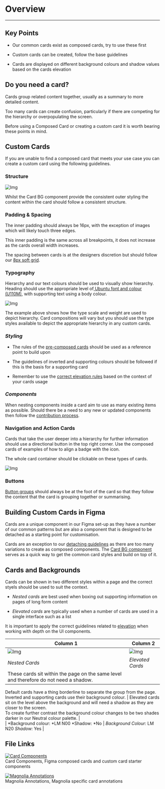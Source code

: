 
# Overview

---

## Key Points

- Our common cards exist as composed cards, try to use these first

- Custom cards can be created, follow the base guidelines

- Cards are displayed on different background colours and shadow values based on the cards elevation

## Do you need a card?

Cards group related content together, usually as a summary to more detailed content. 

Too many cards can create confusion, particularly if there are competing for the hierarchy or overpopulating the screen.

Before using a Composed Card or creating a custom card it is worth bearing these points in mind.

## Custom Cards

If you are unable to find a composed card that meets your use case you can create a custom card using the following guidelines.

### Structure

![Img](https://studio-assets.supernova.io/design-systems/16150/482f6b23-2a3b-42d4-a884-fe10e45b894d.jpg?Expires=1980201600&Policy=eyJTdGF0ZW1lbnQiOlt7IlJlc291cmNlIjoiaHR0cHM6Ly9zdHVkaW8tYXNzZXRzLnN1cGVybm92YS5pby9kZXNpZ24tc3lzdGVtcy8xNjE1MC80ODJmNmIyMy0yYTNiLTQyZDQtYTg4NC1mZTEwZTQ1Yjg5NGQuanBnIiwiQ29uZGl0aW9uIjp7IkRhdGVMZXNzVGhhbiI6eyJBV1M6RXBvY2hUaW1lIjoxOTgwMjAxNjAwfX19XX0_&Signature=K-x3W~eWUirSep0-oRUPhQE3NIAwMjQVvBfa3qGZKQNocdY-188HHZO0z15S4nLDZrLXH1vyH~U9dpS2cwvTB~YcHyJ5U7kOswnd0YLz0eXMxVJaSM8HI1UjV-VDLDHSE4mYJIUKmLaigZYAH4q8rKZYrfwoqPcU3NzZBH57aqJqPjpexIxBUx06T8P97PZKOrQACrqLm9C7OM6h~oArojDX9ANj9GSPObRp6EL56OW61GSwhK1gciJcQy70hJX~7xQOXoJ5m9Ge2C9GA8f4D5WiC9EtL4qlJJ~yOkIVc6TL12Cj-VEuHHPoHvIbNFFBPDtYTfG5yjw5nGngYe7pIg__&Key-Pair-Id=APKAJGK34LCCAUR7N6LA)

Whilst the Card BG component provide the consistent outer styling the content within the card should follow a consistent structure.

### Padding & Spacing

The inner padding should always be 16px, with the exception of images which will likely touch three edges. 

This inner padding is the same across all breakpoints, it does not increase as the cards overall width increases.

The spacing between cards is at the designers discretion but should follow our [8px soft grid]().

### Typography

Hierarchy and our text colours should be used to visually show hierarchy. Heading should use the appropriate level of[ Ubuntu font and colour (U110M)](), with supporting text using a body colour.

![Img](https://studio-assets.supernova.io/design-systems/16150/786499b8-7410-47d2-9017-8d12c51ff43f.jpg?Expires=1980201600&Policy=eyJTdGF0ZW1lbnQiOlt7IlJlc291cmNlIjoiaHR0cHM6Ly9zdHVkaW8tYXNzZXRzLnN1cGVybm92YS5pby9kZXNpZ24tc3lzdGVtcy8xNjE1MC83ODY0OTliOC03NDEwLTQ3ZDItOTAxNy04ZDEyYzUxZmY0M2YuanBnIiwiQ29uZGl0aW9uIjp7IkRhdGVMZXNzVGhhbiI6eyJBV1M6RXBvY2hUaW1lIjoxOTgwMjAxNjAwfX19XX0_&Signature=c2z4Ndeczedtrk7oHqkcRSejh9MXAHQZ4wZcx42mXiAZY-r18NTVeCzvrTnb-aYU~B~dvvBs9s~LES8JXLW-gFYlDNGl0A6fC5xeb6f-N4rL8Hm8~Nt539vVJ3TkyXBG27n0~MRGcSSoZiT8RtF1n3flp5yu10NmNthTlz7UB7pprpqcNFH8DtH84yJjFOdiH8z8I17VlXyUmF-plR~9H70ncV79--~1MkmFXZDMfmOCkmlyzz2BbdmYBvxbV0h5YP0OuqYq1Pkh444tc99j0tgt3xXML7rUY8JlEJaJ8F7fEBdzR1CmpCblC3ifdIZjDG5wOqT7Cs-40Vtv5hlS7Q__&Key-Pair-Id=APKAJGK34LCCAUR7N6LA)

The example above shows how the type scale and weight are used to depict hierarchy. Card compositions will vary but you should use the type styles available to depict the appropriate hierarchy in any custom cards.

### *Styling*

- The rules of the [pre-composed cards]() should be used as a reference point to build upon

- The guidelines of inverted and supporting colours should be followed if this is the basis for a supporting card

- Remember to use the [correct elevation rules]() based on the context of your cards usage

### *Components*

When nesting components inside a card aim to use as many existing items as possible. Should there be a need to  any new or updated components then follow the [contribution process]().

### Navigation and Action Cards

Cards that take the user deeper into a hierarchy for further information should use a directional button in the top right corner. Use the composed cards of examples of how to align a badge with the icon.

The whole card container should be clickable on these types of cards.

![Img](https://studio-assets.supernova.io/design-systems/16150/13c17282-6bf2-4cee-ab9e-9d09ebd82fef.jpg?Expires=1980201600&Policy=eyJTdGF0ZW1lbnQiOlt7IlJlc291cmNlIjoiaHR0cHM6Ly9zdHVkaW8tYXNzZXRzLnN1cGVybm92YS5pby9kZXNpZ24tc3lzdGVtcy8xNjE1MC8xM2MxNzI4Mi02YmYyLTRjZWUtYWI5ZS05ZDA5ZWJkODJmZWYuanBnIiwiQ29uZGl0aW9uIjp7IkRhdGVMZXNzVGhhbiI6eyJBV1M6RXBvY2hUaW1lIjoxOTgwMjAxNjAwfX19XX0_&Signature=FfshJPFfrr1T9p7b3Wwxj0d9kkwTmAcS0BkZYlXYi2svctH4EQby5ZPhO4KrTdZuo3T~u3aD3CoETHayuWWoFECmjs9t4N2SUCP2uRMgrvBQN8eLBe5wAyJ71d8I4jcmCxaAoptoebC4nuHE~sZJU5cE6Zn2Z9cfRoHHQo4KPRbv3E-23x4JClI2U7V844h9o0KNs3I5ZjTups-5UxiLT6c9DadJEbm7qWk1ohiKW6Zd8o4HylN6FmQhD7Xvkk7tLzEl7Pq9wQBxYBhcBLNDVuiXiHIZxKSMQOTTxpf~7tF7VE2PV34LWKdsgBKu72kvZO~RNEXLuhCYiWN94U1YEQ__&Key-Pair-Id=APKAJGK34LCCAUR7N6LA)

### Buttons

[Button groups]() should always be at the foot of the card so that they follow the content that the card is grouping together or summarising.

## Building Custom Cards in Figma

Cards are a unique component in our Figma set-up as they have a number of our common patterns but are also a component that is designed to be detached as a starting point for customisation. 

Cards are an exception to our [detaching guidelines]() as there are too many variations to create as composed components. The [Card BG component](https://www.figma.com/file/ZisCHpJgiaJakbX1SJScvf/Cards?node-id=239%3A3196) serves as a quick way to get the common card styles and build on top of it.

## Cards and Backgrounds

Cards can be shown in two different styles within a page and the correct styels should be used to suit the context.

- *Nested cards* are best used when boxing out supporting information on pages of long form content

- *Elevated cards* are typically used when a number of cards are used in a single interface such as a list

It is important to apply the correct guidelines related to [elevation]() when working with depth on the UI components.

  
| Column 1 | Column 2 |  
| --- | --- |  
| ![Img](https://studio-assets.supernova.io/design-systems/16150/00a51a5d-c1d3-490b-a586-3e2ee92cb2f1.jpg?Expires=1980201600&Policy=eyJTdGF0ZW1lbnQiOlt7IlJlc291cmNlIjoiaHR0cHM6Ly9zdHVkaW8tYXNzZXRzLnN1cGVybm92YS5pby9kZXNpZ24tc3lzdGVtcy8xNjE1MC8wMGE1MWE1ZC1jMWQzLTQ5MGItYTU4Ni0zZTJlZTkyY2IyZjEuanBnIiwiQ29uZGl0aW9uIjp7IkRhdGVMZXNzVGhhbiI6eyJBV1M6RXBvY2hUaW1lIjoxOTgwMjAxNjAwfX19XX0_&Signature=GscCL8kUYvs1mssjJhgdjIblMUrtgsf3R~9QUgHXSZysncUP6M3f5v-kv1g-IaHs0XdzSAISYYYDb0~j3Bogd8tx12wYJ3VlDYkQBiMKOkBdbBLeyF6n-QMfAjxJ5LXc~eZSsQ26NPbny7rNUzegAJeVuoj-h0oj8UuZz0Mp96Gm1zj7WVfUmlmu6E7fP7ENeyS~hE6cHw-cNKe9O0-2QzfCYaTif-iJAtg3H6K2ioY3NbcrfifRhyURQd5IKTIJj4H3a-9rQTLibVAr9ZYVe-F3d6o5~pHFjIB9VoRJDOupO0ZV0rkvQmbR--E9pZJRw1Cl2YP~xR5HvNpjZMrvGw__&Key-Pair-Id=APKAJGK34LCCAUR7N6LA) | ![Img](https://studio-assets.supernova.io/design-systems/16150/8e47e9f6-0964-4b01-8dda-e9d32ed99d85.jpg?Expires=1980201600&Policy=eyJTdGF0ZW1lbnQiOlt7IlJlc291cmNlIjoiaHR0cHM6Ly9zdHVkaW8tYXNzZXRzLnN1cGVybm92YS5pby9kZXNpZ24tc3lzdGVtcy8xNjE1MC84ZTQ3ZTlmNi0wOTY0LTRiMDEtOGRkYS1lOWQzMmVkOTlkODUuanBnIiwiQ29uZGl0aW9uIjp7IkRhdGVMZXNzVGhhbiI6eyJBV1M6RXBvY2hUaW1lIjoxOTgwMjAxNjAwfX19XX0_&Signature=gRb11INNPSxmDcoRTONOlvUTgzP-MFszPhZuc8OYeNfxbJ88roNrmplwn~lkFTz94uJARNuybFXXP~afIwOu44vqu~zzT4lmE8nUNIiVxVAWDg0dO8uKQFC9Y-1SoXpZbPYlNzUZ3sq2Q7QOjRNlOHnj5rYav5Stzy-v2uPXDnFq0dTMHjFSMWM~eNYUVYsu2JBV0nhe0n~sTSmrRlmiBSp3vjPML79pnagRc~ovSJg~UKara8kR4C2zGKQeFP6Kg4Ly0O07b50lNHoZLpKQEOajy4oFBxjYAL8uIHs~1ZrmLTv00SnnSZYVxYnYPHhAciBz0s~UQd7r7zyEtEYJVQ__&Key-Pair-Id=APKAJGK34LCCAUR7N6LA) |  
| *Nested Cards* | *Elevated Cards* |  
| These cards sit within the page on the same level and therefore do not need a shadow. 

Default cards have a thing borderline to separate the group from the page. Inverted and supporting cards use their background colour. | Elevated cards sit on the level above the background and will need a shadow as they are closer to the screen.<br>To create further contrast the background colour changes to be two shades darker in our Neutral colour palette. |  
| *Background colour: *LM N00
*Shadow: *No | *Background Colour:* LM N20
*Shadow:* Yes |  


## File Links

  
[![Card Components](https://studio-assets.supernova.io/design-systems/16150/e56a0e4d-a761-4e85-8806-a94652b9bd8b.png?Expires=1980201600&Policy=eyJTdGF0ZW1lbnQiOlt7IlJlc291cmNlIjoiaHR0cHM6Ly9zdHVkaW8tYXNzZXRzLnN1cGVybm92YS5pby9kZXNpZ24tc3lzdGVtcy8xNjE1MC9lNTZhMGU0ZC1hNzYxLTRlODUtODgwNi1hOTQ2NTJiOWJkOGIucG5nIiwiQ29uZGl0aW9uIjp7IkRhdGVMZXNzVGhhbiI6eyJBV1M6RXBvY2hUaW1lIjoxOTgwMjAxNjAwfX19XX0_&Signature=QnxfUbPacdF8iJP~pmmbG6sOaffwXkicIYTzDQtiJ~TqRa3fZR~odM-l25021XQAmOCJKcWKh1yRtr2eSvzB-nzJB8hMtPSwLIdW2KeTomAiHq1g9lJAN4UTtTkfPPYTsZLZAlaSK2u8RAe189XhDEs9biVH5yigjOg23aFTnTK-vNSDfLNEjwZqsToq7eM3HS5VkeZkkKMNnLi7DIq6SBzTzfTN5MiJjahvZuYNzBrLVZDzTqtxbmL3rgla3wkDJa9PCt0LTwcLr-lQLU04wSnzPIScQdbEOi0IZKZyPjWWrhaOnFgdyK61r32KXUzVta-nWksezQSsLQcmgZs68w__&Key-Pair-Id=APKAJGK34LCCAUR7N6LA)](https://www.figma.com/file/ZisCHpJgiaJakbX1SJScvf/Cards?node-id=1%3A2)  
Card Components, Figma composed cards and custom card starter components  
  
[![Magnolia Annotations](https://studio-assets.supernova.io/design-systems/16150/71ecc47d-0477-4a89-9b86-4591ee40dfdd.png?Expires=1980201600&Policy=eyJTdGF0ZW1lbnQiOlt7IlJlc291cmNlIjoiaHR0cHM6Ly9zdHVkaW8tYXNzZXRzLnN1cGVybm92YS5pby9kZXNpZ24tc3lzdGVtcy8xNjE1MC83MWVjYzQ3ZC0wNDc3LTRhODktOWI4Ni00NTkxZWU0MGRmZGQucG5nIiwiQ29uZGl0aW9uIjp7IkRhdGVMZXNzVGhhbiI6eyJBV1M6RXBvY2hUaW1lIjoxOTgwMjAxNjAwfX19XX0_&Signature=XuUMcjPNBvtO8qzSeahcqhyXVxFBHBSI6-pk8xb4kW-voFqKb-utW90KUpxtQwoAzDU1Xo0ca~0rBwCvuOvFn~ztUrKctSxquQh29FsKzy4vie53TmGTf2PNXJEF8aTrHQ-4B68CV-c5oszZpU~7G5pK8HJSJe0pbxkcg0bxkGLDUzoTeUXpC2ommr1sTtcG8mH45NWr7YzxG5LMtnBrigWc8n8uKgiBydIpQe7W1jfGp9JtTTSY4eB7hTDnskXBXvaEYGS0NG5fU66689yAA4Lm33-owMi94n9KGPX1GmhHZOhXNz-Eak-b1u2tuKbtttcPL5~r~TUYFXwBk8qdaQ__&Key-Pair-Id=APKAJGK34LCCAUR7N6LA)](https://www.figma.com/file/5ytPIJhuDabhkf1C1py28P/Cards?node-id=1%3A127)  
Magnolia Annotations, Magnolia specific card annotations  
  
